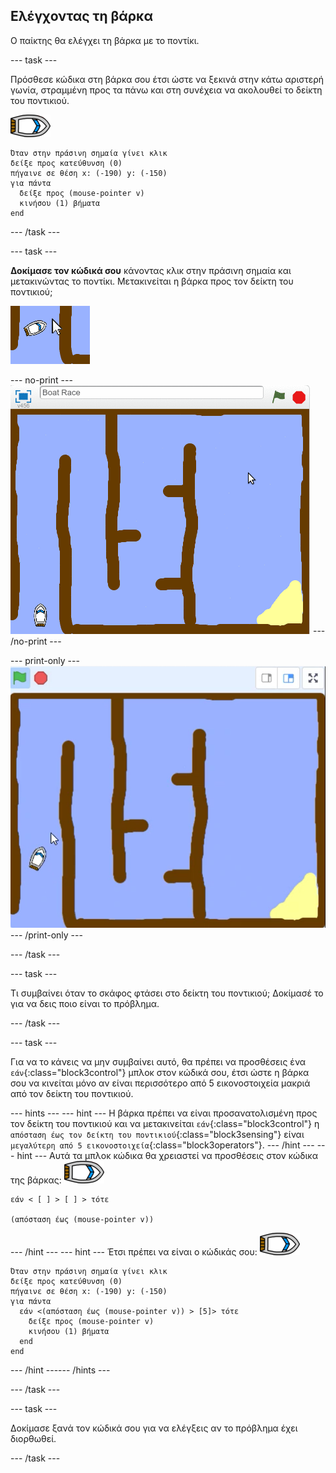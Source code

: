 ## Ελέγχοντας τη βάρκα

Ο παίκτης θα ελέγχει τη βάρκα με το ποντίκι.

--- task ---

Πρόσθεσε κώδικα στη βάρκα σου έτσι ώστε να ξεκινά στην κάτω αριστερή γωνία, στραμμένη προς τα πάνω και στη συνέχεια να ακολουθεί το δείκτη του ποντικιού.

![χαρακτήρας-βάρκα](images/boat_resize.png)

```blocks3
Όταν στην πράσινη σημαία γίνει κλικ
δείξε προς κατεύθυνση (0)
πήγαινε σε θέση x: (-190) y: (-150)
για πάντα 
  δείξε προς (mouse-pointer v)
  κινήσου (1) βήματα
end
```
--- /task ---

--- task ---

**Δοκίμασε τον κώδικά σου** κάνοντας κλικ στην πράσινη σημαία και μετακινώντας το ποντίκι. Μετακινείται η βάρκα προς τον δείκτη του ποντικιού;

![screenshot](images/boat-mouse.png)

--- no-print --- ![screenshot](images/boat-pointer-test-anim.gif) --- /no-print ---

--- print-only --- ![screenshot](images/boat-pointer-test-anim.png) --- /print-only ---

--- /task ---

--- task ---

Τι συμβαίνει όταν το σκάφος φτάσει στο δείκτη του ποντικιού; Δοκίμασέ το για να δεις ποιο είναι το πρόβλημα.

--- /task ---

--- task ---

Για να το κάνεις να μην συμβαίνει αυτό, θα πρέπει να προσθέσεις ένα `εάν`{:class="block3control"} μπλοκ στον κώδικά σου, έτσι ώστε η βάρκα σου να κινείται μόνο αν είναι περισσότερο από 5 εικονοστοιχεία μακριά από τον δείκτη του ποντικιού.

--- hints ---
 --- hint --- Η βάρκα πρέπει να είναι προσανατολισμένη προς τον δείκτη του ποντικιού και να μετακινείται `εάν`{:class="block3control"} η `απόσταση έως τον δείκτη του ποντικιού`{:class="block3sensing"} είναι `μεγαλύτερη από 5 εικονοστοιχεία`{:class="block3operators"}.
--- /hint ---
 --- hint --- Αυτά τα μπλοκ κώδικα θα χρειαστεί να προσθέσεις στον κώδικα της βάρκας: ![χαρακτήρας-βάρκα](images/boat_resize.png)

```blocks3
εάν < [ ] > [ ] > τότε

(απόσταση έως (mouse-pointer v))
```

--- /hint --- --- hint --- Έτσι πρέπει να είναι ο κώδικάς σου: ![χαρακτήρας-βάρκα](images/boat_resize.png)

```blocks3
Όταν στην πράσινη σημαία γίνει κλικ
δείξε προς κατεύθυνση (0)
πήγαινε σε θέση x: (-190) y: (-150)
για πάντα 
  εάν <(απόσταση έως (mouse-pointer v)) > [5]> τότε 
    δείξε προς (mouse-pointer v)
    κινήσου (1) βήματα
  end
end
```

--- /hint ------ /hints ---

--- /task ---

--- task ---

Δοκίμασε ξανά τον κώδικά σου για να ελέγξεις αν το πρόβλημα έχει διορθωθεί.

--- /task ---